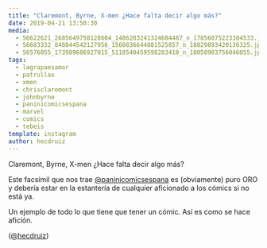 ```yaml
---
title: "Claremont, Byrne, X-men ¿Hace falta decir algo más?"
date: 2019-04-21 13:50:30
media: 
  - 56622621_2685649758128604_1486283241324684487_n_17856075223384533.jpg
  - 56603332_848844542127956_1560836644881525857_n_18029893420136325.jpg
  - 56576055_173989686927015_5118540459598283410_n_18058903756046055.jpg
tags: 
  - lagrapaesamor
  - patrullax
  - xmen
  - chrisclaremont
  - johnbyrne
  - paninicomicsespana
  - marvel
  - comics
  - tebeis
template: instagram
author: hecdruiz
---
```


Claremont, Byrne, X-men ¿Hace falta decir algo más?

Este facsímil que nos trae [@paninicomicsespana](https://instagram.com/paninicomicsespana) es (obviamente) puro ORO y debería estar en la estantería de cualquier aficionado a los cómics si no está ya.

Un ejemplo de todo lo que tiene que tener un cómic. Así es como se hace afición.

([@hecdruiz](https://instagram.com/hecdruiz))
